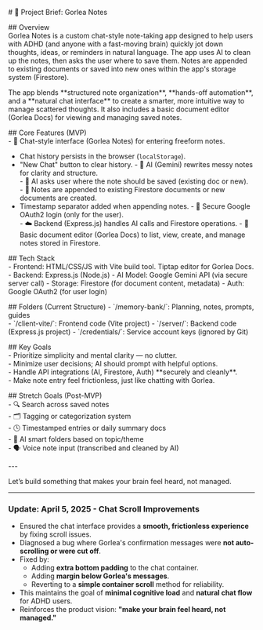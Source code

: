 \# 🧠 Project Brief: Gorlea Notes

\#\# Overview  
Gorlea Notes is a custom chat-style note-taking app designed to help users with ADHD (and anyone with a fast-moving brain) quickly jot down thoughts, ideas, or reminders in natural language. The app uses AI to clean up the notes, then asks the user where to save them. Notes are appended to existing documents or saved into new ones within the app's storage system (Firestore).

The app blends \*\*structured note organization\*\*, \*\*hands-off automation\*\*, and a \*\*natural chat interface\*\* to create a smarter, more intuitive way to manage scattered thoughts. It also includes a basic document editor (Gorlea Docs) for viewing and managing saved notes.

\#\# Core Features (MVP)  
\- 📝 Chat-style interface (Gorlea Notes) for entering freeform notes.
  - Chat history persists in the browser (`localStorage`).
  - "New Chat" button to clear history.
\- 🤖 AI (Gemini) rewrites messy notes for clarity and structure.  
\- 📂 AI asks user where the note should be saved (existing doc or new).  
\- 📄 Notes are appended to existing Firestore documents or new documents are created.
  - Timestamp separator added when appending notes.
\- 🔐 Secure Google OAuth2 login (only for the user).  
\- ☁️ Backend (Express.js) handles AI calls and Firestore operations.
\- 📑 Basic document editor (Gorlea Docs) to list, view, create, and manage notes stored in Firestore.

\#\# Tech Stack  
\- Frontend: HTML/CSS/JS with Vite build tool. Tiptap editor for Gorlea Docs.
\- Backend: Express.js (Node.js)
\- AI Model: Google Gemini API (via secure server call)
\- Storage: Firestore (for document content, metadata)
\- Auth: Google OAuth2 (for user login)

\#\# Folders (Current Structure)
\- \`/memory-bank/\`: Planning, notes, prompts, guides  
\- \`/client-vite/\`: Frontend code (Vite project)
\- \`/server/\`: Backend code (Express.js project)
\- \`/credentials/\`: Service account keys (ignored by Git)

\#\# Key Goals  
\- Prioritize simplicity and mental clarity — no clutter.  
\- Minimize user decisions; AI should prompt with helpful options.  
\- Handle API integrations (AI, Firestore, Auth) \*\*securely and cleanly\*\*.  
\- Make note entry feel frictionless, just like chatting with Gorlea.

\#\# Stretch Goals (Post-MVP)  
\- 🔍 Search across saved notes  
\- 🗂 Tagging or categorization system  
\- 🕓 Timestamped entries or daily summary docs  
\- 🧠 AI smart folders based on topic/theme  
\- 🗣 Voice note input (transcribed and cleaned by AI)

\---

Let’s build something that makes your brain feel heard, not managed.

---

### Update: April 5, 2025 - Chat Scroll Improvements

- Ensured the chat interface provides a **smooth, frictionless experience** by fixing scroll issues.
- Diagnosed a bug where Gorlea's confirmation messages were **not auto-scrolling or were cut off**.
- Fixed by:
  - Adding **extra bottom padding** to the chat container.
  - Adding **margin below Gorlea's messages**.
  - Reverting to a **simple container scroll** method for reliability.
- This maintains the goal of **minimal cognitive load** and **natural chat flow** for ADHD users.
- Reinforces the product vision: **"make your brain feel heard, not managed."**
